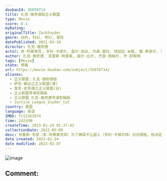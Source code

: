 ```yaml
---
doubanId: 35076714
title: 扎克·施奈德版正义联盟
type: Movie
score: 8.1
myRating: 
originalTitle: ZackSnyder
genre: 动作, 科幻, 奇幻, 冒险
datePublished: 2021-03-18
director: 扎克·施奈德
actor: 本·阿弗莱克, 亨利·卡维尔, 盖尔·加朵, 杰森·莫玛, 埃兹拉·米勒, 雷·费舍尔, 艾米·亚当斯, 威廉·达福, 杰西·艾森伯格, 杰瑞米·艾恩斯, 戴安·琳恩, 康妮·尼尔森, ·西蒙斯, 塞伦·希德, 郑恺, 安柏·赫德, 乔·莫顿, 丽莎·洛文·孔斯利, 大卫·休里斯, 安·奥戈博莫, 奥古斯塔·艾娃·艾伦德斯杜提尔, 克里斯特比约格·凯尔德, 英格瓦·埃盖特·西古德松, 马克·麦克卢尔, 迈克尔·麦克埃尔哈顿, 约翰·达格尔什, 拉腊·德坎罗, 罗比·基, 吉姆·斯图格恩, 杜晨·科洛斯, 埃莉诺·松浦, 萨曼莎·乔, 布鲁克·恩斯, 杰罗姆·普拉顿, 理查德·克里弗特, 文森特·里奥特, 马克·阿诺德, 彼得·吉尼斯, 赛吉·康斯坦斯, 奥萝尔·劳泽瑞尔, 朱利安·刘易斯·琼斯, 雷·波特, 弗朗西斯·麦基, 科雷西·克莱门斯, 露西·布莱尔斯, 威尔·柯班, 凯伦·布莱森, 克里斯蒂·梅尔, 吉安皮罗·科格诺利, 寇布勒·霍尔德布鲁克, 凯文·马图林, 泰勒·詹姆斯, 布鲁斯·钟, 奥赖恩·李, 奥利弗·加茨, 凯莉·波尔克, 奥利弗·鲍威尔, 哈里·列尼斯, 欧米·罗斯, 萨姆·本杰明, 卡拉·古奇诺, 罗素·克劳, 扎克·施奈德, 杰瑞德·莱托, 罗宾·怀特, 比利·克鲁德普, 乔·曼根尼罗, 斯沃里·拉格纳内, 安德鲁·, 山姆·威克斯, undefined, undefined, 尼克·麦金利斯
author: 扎克·施奈德, 克里斯·特里奥, 威尔·比尔, 杰里·西格尔, 乔·舒斯特
tags: [Movie]
state: 想看
url: https://movie.douban.com/subject/35076714/
aliases:
  - 正义联盟：扎克·施耐德版
  - 萨克·薛达之正义联盟(港)
  - 查克·史奈德之正义联盟(台)
  - 正义联盟导演剪辑版
  - 正义联盟_扎克·施奈德导演剪辑版
  - Justice_League_Snyder_Cut
country: 美国
language: 英语
IMDb: tt12361974
time: 242分钟
createTime: 2023-01-24 01:37:42
collectionDate: 2022-05-09
desc: 布鲁斯·韦恩（本·阿弗莱克饰）为了确保不让超人（亨利·卡维尔饰）白白牺牲，他决定与戴安娜·普林斯（盖尔·加朵饰）联手并计划招募一支超能力者团队来保护世界免遭即将到来的灾难性威胁。但这项任务比布鲁斯想象...
date created: 2023-01-24
date modified: 2023-03-07
---
```


![image](p2634360594.jpg)

Comment:
---
